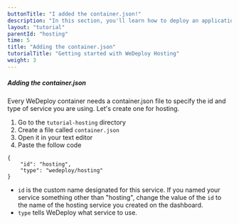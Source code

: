 ```yaml
---
buttonTitle: "I added the container.json!"
description: "In this section, you'll learn how to deploy an application using WeDeploy Hosting."
layout: "tutorial"
parentId: "hosting"
time: 5
title: "Adding the container.json"
tutorialTitle: "Getting started with WeDeploy Hosting"
weight: 3
---
```


##### Adding the container.json

Every WeDeploy container needs a container.json file to specify the id and type of service you are using. Let's create one for hosting.

1. Go to the `tutorial-hosting` directory
2. Create a file called `container.json`
3. Open it in your text editor
4. Paste the follow code

```application/json
{
	"id": "hosting",
	"type": "wedeploy/hosting"
}
```
* `id` is the custom name designated for this service. If you named your service something other than "hosting", change the value of the `id` to the name of the hosting service you created on the dashboard.
* `type` tells WeDeploy what service to use. 
